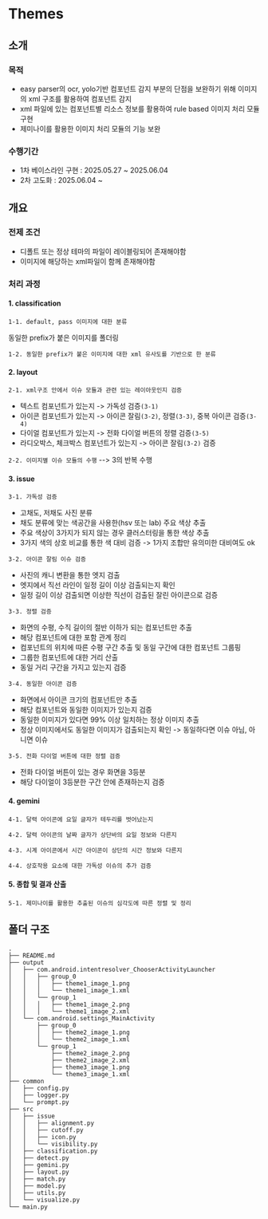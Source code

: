 # Themes

## 소개
### 목적
* easy parser의 ocr, yolo기반 컴포넌트 감지 부분의 단점을 보완하기 위해 이미지의 xml 구조를 활용하여 컴포넌트 감지
* xml 파일에 있는 컴포넌트별 리소스 정보를 활용하여 rule based 이미지 처리 모듈 구현
* 제미나이를 활용한 이미지 처리 모듈의 기능 보완

### 수행기간
* 1차 베이스라인 구현 : 2025.05.27 ~ 2025.06.04
* 2차 고도화 : 2025.06.04 ~

## 개요
### 전제 조건
* 디폴트 또는 정상 테마의 파일이 레이블링되어 존재해야함 
* 이미지에 해당하는 xml파일이 함께 존재해야함

### 처리 과정

#### 1. classification

``1-1. default, pass 이미지에 대한 분류``

동일한 prefix가 붙은 이미지를 폴더링

``1-2. 동일한 prefix가 붙은 이미지에 대한 xml 유사도를 기반으로 한 분류``

#### 2. layout

``2-1. xml구조 안에서 이슈 모듈과 관련 있는 레이아웃인지 검증``

* 텍스트 컴포넌트가 있는지 -> 가독성 검증`(3-1)`
* 아이콘 컴포넌트가 있는지 -> 아이콘 잘림`(3-2)`, 정렬`(3-3)`, 중복 아이콘 검증`(3-4)`
* 다이얼 컴포넌트가 있는지 -> 전화 다이얼 버튼의 정렬 검증`(3-5)`
* 라디오박스, 체크박스 컴포넌트가 있는지 -> 아이콘 잘림`(3-2)` 검증

``2-2. 이미지별 이슈 모듈의 수행`` --> 3의 반복 수행

#### 3. issue

``3-1. 가독성 검증``
* 고채도, 저채도 사진 분류 
* 채도 분류에 맞는 색공간을 사용한(hsv 또는 lab) 주요 색상 추출
* 주요 색상이 3가지가 되지 않는 경우 클러스터링을 통한 색상 추출
* 3가지 색의 상호 비교를 통한 색 대비 검증 -> 1가지 조합만 유의미한 대비여도 ok

``3-2. 아이콘 잘림 이슈 검증``
* 사진의 캐니 변환을 통한 엣지 검출
* 엣지에서 직선 라인이 일정 길이 이상 검출되는지 확인
* 일정 길이 이상 검출되면 이상한 직선이 검출된 잘린 아이콘으로 검증

``3-3. 정렬 검증``
* 화면의 수평, 수직 길이의 절반 이하가 되는 컴포넌트만 추출 
* 해당 컴포넌트에 대한 포함 관계 정리
* 컴포넌트의 위치에 따른 수평 구간 추출 및 동일 구간에 대한 컴포넌트 그룹핑
* 그룹한 컴포넌트에 대한 거리 산출
* 동일 거리 구간을 가지고 있는지 검증

``3-4. 동일한 아이콘 검증``
* 화면에서 아이콘 크기의 컴포넌트만 추출
* 해당 컴포넌트와 동일한 이미지가 있는지 검증
* 동일한 이미지가 있다면 99% 이상 일치하는 정상 이미지 추출
* 정상 이미지에서도 동일한 이미지가 검출되는지 확인 -> 동일하다면 이슈 아님, 아니면 이슈

``3-5. 전화 다이얼 버튼에 대한 정렬 검증``
* 전화 다이얼 버튼이 있는 경우 화면을 3등분
* 해당 다이얼이 3등분한 구간 안에 존재하는지 검증

#### 4. gemini

``4-1. 달력 아이콘에 요일 글자가 테두리를 벗어났는지``

``4-2. 달력 아이콘의 날짜 글자가 상단바의 요일 정보와 다른지``

``4-3. 시계 아이콘에서 시간 아이콘이 상단의 시간 정보와 다른지``

``4-4. 상호작용 요소에 대한 가독성 이슈의 추가 검증``

#### 5. 종합 및 결과 산출

``5-1. 제미나이를 활용한 추출된 이슈의 심각도에 따른 정렬 및 정리``






## 폴더 구조
```
.
├── README.md
├── output
│   ├── com.android.intentresolver_ChooserActivityLauncher
│   │   ├── group_0
│   │   │   ├── theme1_image_1.png
│   │   │   └── theme1_image_1.xml
│   │   └── group_1
│   │   │   ├── theme1_image_2.png
│   │   │   └── theme1_image_2.xml
│   └── com.android.settings_MainActivity
│       ├── group_0
│       │   ├── theme2_image_1.png
│       │   └── theme2_image_1.xml
│       └── group_1
│           ├── theme2_image_2.png
│           ├── theme2_image_2.xml
│           ├── theme3_image_1.png
│           └── theme3_image_1.xml
├── common
│   ├── config.py
│   ├── logger.py
│   └── prompt.py
├── src
│   ├── issue
│   │   ├── alignment.py
│   │   ├── cutoff.py
│   │   ├── icon.py
│   │   └── visibility.py
│   ├── classification.py
│   ├── detect.py
│   ├── gemini.py
│   ├── layout.py
│   ├── match.py
│   ├── model.py
│   ├── utils.py
│   └── visualize.py
└── main.py
```